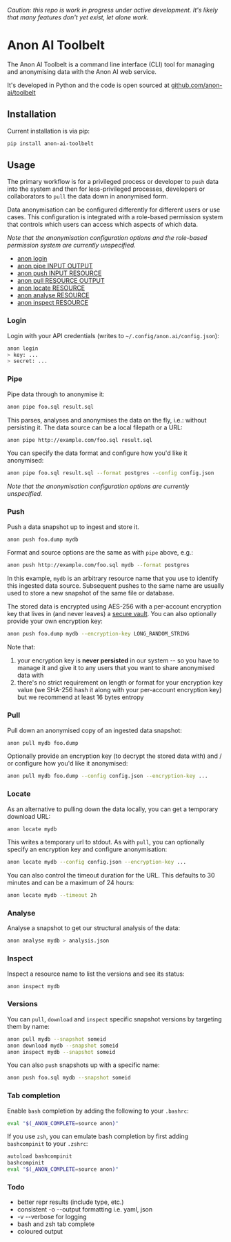 
*Caution: this repo is work in progress under active development. It's likely that many features don't yet exist, let alone work.*

# Anon AI Toolbelt

The Anon AI Toolbelt is a command line interface (CLI) tool for managing and anonymising data with the Anon AI web service.

It's developed in Python and the code is open sourced at [github.com/anon-ai/toolbelt](https://github.com/anon-ai/toolbelt)

## Installation

Current installation is via pip:

```bash
pip install anon-ai-toolbelt
```

## Usage

The primary workflow is for a privileged process or developer to `push` data into the system and then for less-privileged processes, developers or collaborators to `pull` the data down in anonymised form.

Data anonymisation can be configured differently for different users or use cases. This configuration is integrated with a role-based permission system that controls which users can access which aspects of which data.

*Note that the anonymisation configuration options and the role-based permission system are currently unspecified.*

- [anon login](#login)
- [anon pipe INPUT OUTPUT](#pipe)
- [anon push INPUT RESOURCE](#push)
- [anon pull RESOURCE OUTPUT](#pull)
- [anon locate RESOURCE](#locate)
- [anon analyse RESOURCE](#analyse)
- [anon inspect RESOURCE](#inspect)

### Login

Login with your API credentials (writes to `~/.config/anon.ai/config.json`):

```bash
anon login
> key: ...
> secret: ...
```

### Pipe

Pipe data through to anonymise it:

```bash
anon pipe foo.sql result.sql
```

This parses, analyses and anonymises the data on the fly, i.e.: without persisting it. The data source can be a local filepath or a URL:

```bash
anon pipe http://example.com/foo.sql result.sql
```

You can specify the data format and configure how you'd like it anonymised:

```bash
anon pipe foo.sql result.sql --format postgres --config config.json
```

*Note that the anonymisation configuration options are currently unspecified.*

### Push

Push a data snapshot up to ingest and store it.

```bash
anon push foo.dump mydb
```

Format and source options are the same as with `pipe` above, e.g.:

```bash
anon push http://example.com/foo.sql mydb --format postgres
```

In this example, `mydb` is an arbitrary resource name that you use to identify this ingested data source. Subsequent pushes to the same name are usually used to store a new snapshot of the same file or database.

The stored data is encrypted using AES-256 with a per-account encryption key that lives in (and never leaves) a [secure vault](https://www.vaultproject.io/). You can also optionally provide your own encryption key:

```bash
anon push foo.dump mydb --encryption-key LONG_RANDOM_STRING
```

Note that:

1. your encryption key is **never persisted** in our system -- so you have to manage it and give it to any users that you want to share anonymised data with
3. there's no strict requirement on length or format for your encryption key value (we SHA-256 hash it along with your per-account encryption key) but we recommend at least 16 bytes entropy

### Pull

Pull down an anonymised copy of an ingested data snapshot:

```bash
anon pull mydb foo.dump
```

Optionally provide an encryption key (to decrypt the stored data with) and / or configure how you'd like it anonymised:

```bash
anon pull mydb foo.dump --config config.json --encryption-key ...
```

### Locate

As an alternative to pulling down the data locally, you can get a temporary download URL:

```bash
anon locate mydb
```

This writes a temporary url to stdout. As with `pull`, you can optionally specify an encryption key and configure anonymisation:

```bash
anon locate mydb --config config.json --encryption-key ...
```

You can also control the timeout duration for the URL. This defaults to 30 minutes and can be a maximum of 24 hours:

```bash
anon locate mydb --timeout 2h
```

### Analyse

Analyse a snapshot to get our structural analysis of the data:

```bash
anon analyse mydb > analysis.json
```

### Inspect

Inspect a resource name to list the versions and see its status:

```bash
anon inspect mydb
```

### Versions

You can `pull`, `download` and `inspect` specific snapshot versions by targeting them by name:

```bash
anon pull mydb --snapshot someid
anon download mydb --snapshot someid
anon inspect mydb --snapshot someid
```

You can also `push` snapshots up with a specific name:

```bash
anon push foo.sql mydb --snapshot someid
```

### Tab completion

Enable `bash` completion by adding the following to your `.bashrc`:

```bash
eval "$(_ANON_COMPLETE=source anon)"
```

If you use `zsh`, you can emulate bash completion by first adding `bashcompinit` to your `.zshrc`:

```bash
autoload bashcompinit
bashcompinit
eval "$(_ANON_COMPLETE=source anon)"
```

### Todo

- better repr results (include type, etc.)
- consistent -o --output formatting i.e. yaml, json
- -v --verbose for logging
- bash and zsh tab complete
- coloured output
